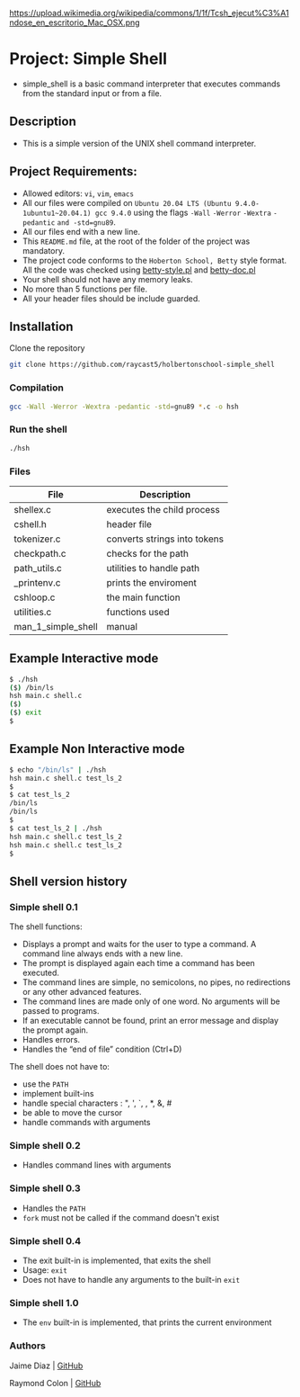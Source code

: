 https://upload.wikimedia.org/wikipedia/commons/1/1f/Tcsh_ejecut%C3%A1ndose_en_escritorio_Mac_OSX.png

# Project: Simple Shell

- simple_shell is a basic command interpreter that executes commands from the standard input or from a file.

## Description

- This is a simple version of the UNIX shell command interpreter. 

## Project Requirements:

- Allowed editors: `vi`, `vim`, `emacs`
- All our files were compiled on `Ubuntu 20.04 LTS (Ubuntu 9.4.0-1ubuntu1~20.04.1) gcc 9.4.0` using the flags `-Wall` `-Werror` `-Wextra` `-pedantic` `and -std=gnu89`.
-  All our files end with a new line.
-  This `README.md` file, at the root of the folder of the project was mandatory.
-  The project code conforms to the `Hoberton School, Betty` style format. All the code was checked using [betty-style.pl](https://github.com/holbertonschool/Betty/blob/master/betty-style.pl "betty-style.pl") and [betty-doc.pl](https://github.com/holbertonschool/Betty/blob/master/betty-doc.pl "betty-doc.pl")
-  Your shell should not have any memory leaks.
-  No more than 5 functions per file.
-  All your header files should be include guarded.

## Installation
Clone the repository
```bash
git clone https://github.com/raycast5/holbertonschool-simple_shell
```
### Compilation
```bash
gcc -Wall -Werror -Wextra -pedantic -std=gnu89 *.c -o hsh
```
### Run the shell
```bash
./hsh
```
### Files
|   **File**   |   **Description**   |
| -------------- | --------------------- |
| shellex.c | executes the child process |
| cshell.h | header file |
| tokenizer.c | converts strings into tokens |
| checkpath.c | checks for the path |
| path_utils.c | utilities to handle path |
| _printenv.c | prints the enviroment |
| cshloop.c | the main function |
| utilities.c | functions used |
| man_1_simple_shell | manual |

## Example Interactive mode
```bash
$ ./hsh
($) /bin/ls
hsh main.c shell.c
($)
($) exit
$
```
## Example Non Interactive mode
```bash
$ echo "/bin/ls" | ./hsh
hsh main.c shell.c test_ls_2
$
$ cat test_ls_2
/bin/ls
/bin/ls
$
$ cat test_ls_2 | ./hsh
hsh main.c shell.c test_ls_2
hsh main.c shell.c test_ls_2
$ 
```
## Shell version history

### Simple shell 0.1

The shell functions:
- Displays a prompt and waits for the user to type a command. A command line always ends with a new line.
- The prompt is displayed again each time a command has been executed.
- The command lines are simple, no semicolons, no pipes, no redirections or any other advanced features.
- The command lines are made only of one word. No arguments will be passed to programs.
- If an executable cannot be found, print an error message and display the prompt again.
- Handles errors.
- Handles the “end of file” condition (Ctrl+D)

The shell does not have to:
- use the `PATH`
- implement built-ins
- handle special characters : ", ', `, \, *, &, #
- be able to move the cursor
- handle commands with arguments

### Simple shell 0.2

- Handles command lines with arguments

### Simple shell 0.3

- Handles the `PATH`
- `fork` must not be called if the command doesn't exist

### Simple shell 0.4

- The exit built-in is implemented, that exits the shell
- Usage: `exit`
- Does not have to handle any arguments to the built-in `exit`

### Simple shell 1.0

- The `env` built-in is implemented, that prints the current environment

### Authors

Jaime Diaz | [GitHub](https://github.com/jaimeBalseiro)

Raymond Colon | [GitHub](https://github.com/raycast5)

